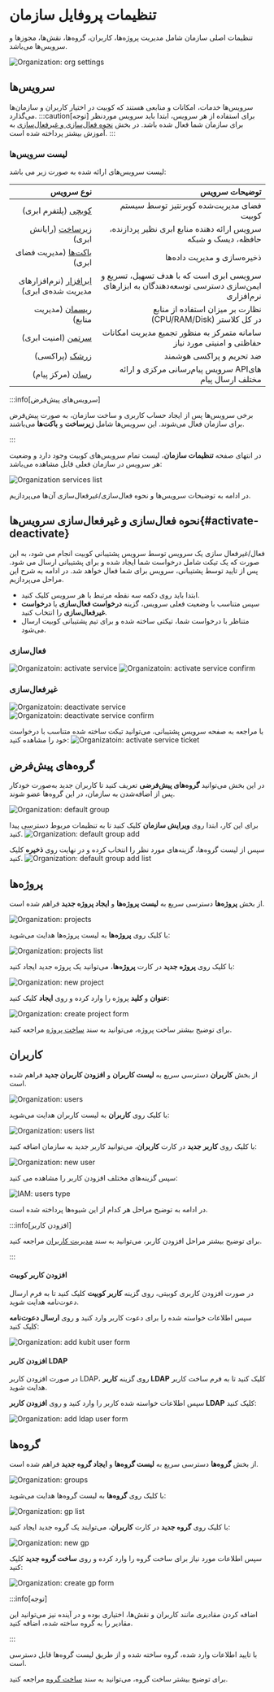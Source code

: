 # تنظیمات پروفایل سازمان

تنظیمات اصلی سازمان شامل مدیریت پروژه‌ها، کاربران، گروه‌ها، نقش‌ها، مجوزها و سرویس‌ها می‌باشد.

![Organization: org settings](img/org-settings.png)

## سرویس‌ها

سرویس‌ها خدمات، امکانات و منابعی هستند که کوبیت در اختیار کاربران و سازمان‌ها می‌گذارد.
:::caution[توجه]
برای استفاده از هر سرویس، ابتدا باید سرویس موردنظر برای سازمان شما فعال شده باشد. در بخش [نحوه فعال‌سازی و غیرفعال‌سازی](#activate-deactivate) به آموزش بیشتر پرداخته شده است.
:::

### لیست سرویس‌ها

لیست سرویس‌های ارائه شده به صورت زیر می باشد:

|                                               نوع سرویس |                                                                                  توضیحات سرویس |
| ------------------------------------------------------: | ---------------------------------------------------------------------------------------------: |
|                     [کوبچی](../../kubchi) (پلتفرم ابری) |                                                      فضای مدیریت‌شده کوبرنتیز توسط سیستم کوبیت |
|                     [زیرساخت](../../iaas) (رایانش ابری) |                                سرویس ارائه‌ دهنده منابع ابری نظیر پردازنده، حافظه، دیسک و شبکه |
|             [باکت‌ها](../../buckets) (مدیریت فضای ابری) |                                                                    ذخیره‌سازی و مدیریت داده‌ها |
| [ابرافزار](../../saas) (نرم‌افزارهای مدیریت شده‌ی ابری) | سرویسی ابری است که با هدف تسهیل، تسریع و ایمن‌سازی دسترسی توسعه‌دهندگان به ابزارهای نرم‌افزاری |
|                   [ریسمان](../../resmon) (مدیریت منابع) |                                    نظارت بر میزان استفاده از منابع (CPU/RAM/Disk) در کل کلاستر |
|                     [سرتمن](../../certman) (امنیت ابری) |                         سامانه‌ متمرکز به منظور تجمیع مدیریت امکانات حفاظتی و امنیتی مورد نیاز |
|                          [زرشک](../../zereshk) (پراکسی) |                                                                       ضد تحریم و پراکسی هوشمند |
|                         [رسان](../../resan) (مرکز پیام) |                                         سرویس پیام‌رسانی مرکزی و ارائه APIهای مختلف ارسال پیام |

:::info[سرویس‌های پیش‌فرض]

برخی سرویس‌ها پس از ایجاد حساب کاربری و ساخت سازمان، به صورت پیش‌فرض برای سازمان فعال می‌شوند. این سرویس‌ها شامل **زیرساخت** و **باکت‌ها** می‌باشند.

:::

در انتهای صفحه **تنظیمات سازمان**، لیست تمام سرویس‌های کوبیت وجود دارد و وضعیت هر سرویس در سازمان فعلی قابل مشاهده می‌باشد:

![Organization services list](img/services-list.png)

در ادامه به توضیحات سرویس‌ها و نحوه فعال‌سازی/غیرفعال‌سازی آن‌ها می‌پردازیم.

## نحوه فعال‌سازی و غیرفعال‌سازی سرویس‌ها{#activate-deactivate}

فعال/غیرفعال سازی یک سرویس توسط سرویس پشتیبانی کوبیت انجام می شود، به این صورت که یک تیکت شامل درخواست شما ایجاد شده و برای پشتیبانی ارسال می شود. پس از تایید توسط پشتیبانی، سرویس برای شما فعال خواهد شد. در ادامه به شرح این مراحل می‌پردازیم.

- ابتدا باید روی دکمه سه نقطه مرتبط با هر سرویس کلیک کنید.
- سپس متناسب با وضعیت فعلی سرویس، گزینه **درخواست فعال‌سازی** یا **درخواست غیرفعال‌سازی** را انتخاب کنید.
- متناظر با درخواست شما، تیکتی ساخته شده و برای تیم پشتیبانی کوبیت ارسال می‌شود.

### فعال‌سازی

![Organizatoin: activate service](img/activate-service.png)
![Organizatoin: activate service confirm](img/activate-service-confirm.png)

### غیرفعال‌سازی

![Organizatoin: deactivate service](img/deactivate-service.png)
![Organizatoin: deactivate service confirm](img/deactivate-service-confirm.png)

با مراجعه به صفحه سرویس پشتیبانی، می‌توانید تیکت ساخته شده متناسب با درخواست خود را مشاهده کنید:
![Organizatoin: activate service ticket](img/activate-service-ticket.png)

## گروه‌های پیش‌‌فرض

در این بخش می‌توانید **گروه‌های پیش‌فرضی** تعریف کنید تا کاربران جدید به‌صورت خودکار پس از اضافه‌شدن به سازمان، در این گروه‌ها عضو شوند.

![Organization: default group](img/default-group.png)

برای این کار، ابتدا روی **ویرایش سازمان** کلیک کنید تا به تنظیمات مربوط دسترسی پیدا کنید.
![Organization: default group add](img/default-group-add.png)

سپس از لیست گروه‌ها، گزینه‌های مورد نظر را انتخاب کرده و در نهایت روی **ذخیره** کلیک کنید.
![Organization: default group add list](img/default-group-add-list.png)

## پروژه‌ها

از بخش **پروژه‌ها** دسترسی سریع به **لیست پروژه‌‌ها** و **ایجاد پروژه جدید** فراهم شده است.

![Organization: projects](img/projects-in-organize.png)

با کلیک روی **پروژه‌ها** به لیست پروژه‌ها هدایت می‌شوید:

![Organization: projects list](img/projects-list.png)

با کلیک روی **پروژه جدید** در کارت **پروژه‌ها**، می‌توانید یک پروژه جدید ایجاد کنید:

![Organization: new project](img/new-project.png)

**عنوان** و **کلید** پروژه را وارد کرده و روی **ایجاد** کلیک کنید:

![Organization: create project form](img/create-project-form.png)

برای توضیح بیشتر ساخت پروژه، می‌توانید به سند [ساخت پروژه](../projects#create-project) مراجعه کنید.

## کاربران

از بخش **کاربران** دسترسی سریع به **لیست کاربران** و **افزودن کاربران جدید** فراهم شده است.

![Organization: users](img/users-in-organize.png)

با کلیک روی **کاربران** به لیست کاربران هدایت می‌شوید:

![Organization: users list](img/users-list.png)

با کلیک روی **کاربر جدید** در کارت **کاربران**، می‌توانید کاربر جدید به سازمان اضافه کنید:

![Organization: new user](img/new-user.png)

سپس گزینه‌های مختلف افزودن کاربر را مشاهده می کنید:

![IAM: users type](img/users-type.png)

در ادامه به توضیح مراحل هر کدام از این شیوه‌ها پرداخته شده است.

:::info[افزودن کاربر]

برای توضیح بیشتر مراحل افزودن کاربر، می‌توانید به سند [مدیریت کاربران](../user-management) مراجعه کنید.

:::

#### افزودن کاربر کوبیت

در صورت افزودن کاربری کوبیتی، روی گزینه **کاربر کوبیت** کلیک کنید تا به فرم ارسال دعوت‌نامه هدایت شوید.

سپس اطلاعات خواسته شده را برای دعوت کاربر وارد کنید و روی **ارسال دعوت‌نامه** کلیک کنید:

![Organization: add kubit user form](img/add-kubit-user-form.png)

#### افزودن کاربر LDAP

در صورت افزودن کاربر LDAP، روی گزینه **کاربر LDAP** کلیک کنید تا به فرم ساخت کاربر هدایت شوید.

سپس اطلاعات خواسته شده کاربر را وارد کنید و روی **افزودن کاربر LDAP** کلیک کنید:

![Organization: add ldap user form](img/add-ldap-user-form.png)

## گروه‌ها

از بخش **گروه‌ها** دسترسی سریع به **لیست گروه‌ها** و **ایجاد گروه جدید** فراهم شده است.

![Organization: groups](img/groups-in-organize.png)

با کلیک روی **گروه‌ها** به لیست گروه‌ها هدایت می‌شوید:

![Organization: gp list](img/groups-list.png)

با کلیک روی **گروه جدید** در کارت **کاربران**، می‌توایند یک گروه جدید ایجاد کنید:

![Organization: new gp](img/new-gp.png)

سپس اطلاعات مورد نیاز برای ساخت گروه را وارد کرده و روی **ساخت گروه جدید** کلیک کنید:

![Organization: create gp form](img/create-gp-form.png)

:::info[توجه]

اضافه کردن مقادیری مانند کاربران و نقش‌ها، اختیاری بوده و در آینده نیز می‌توانید این مقادیر را به گروه ساخته شده، اضافه کنید.

:::

با تایید اطلاعات وارد شده، گروه ساخته شده و از طریق لیست گروه‌ها قابل دسترسی است.

برای توضیح بیشتر ساخت گروه، می‌توانید به سند [ساخت گروه](../groups#create-group) مراجعه کنید.
